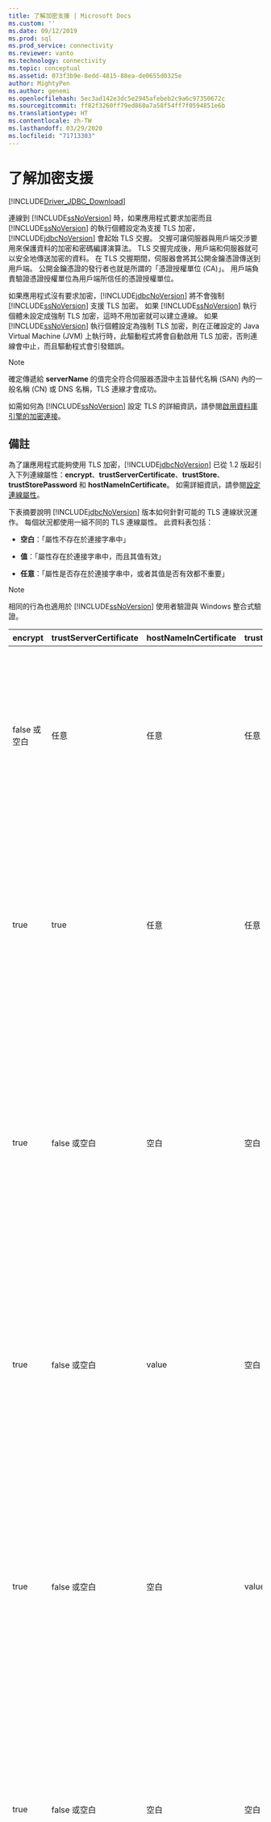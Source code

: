 ```yaml
---
title: 了解加密支援 | Microsoft Docs
ms.custom: ''
ms.date: 09/12/2019
ms.prod: sql
ms.prod_service: connectivity
ms.reviewer: vanto
ms.technology: connectivity
ms.topic: conceptual
ms.assetid: 073f3b9e-8edd-4815-88ea-de0655d0325e
author: MightyPen
ms.author: genemi
ms.openlocfilehash: 5ec3ad142e3dc5e2945afebeb2c9a6c97350672c
ms.sourcegitcommit: ff82f3260ff79ed860a7a58f54ff7f0594851e6b
ms.translationtype: HT
ms.contentlocale: zh-TW
ms.lasthandoff: 03/29/2020
ms.locfileid: "71713303"
---
```

# <a name="understanding-encryption-support"></a>了解加密支援

[!INCLUDE[Driver_JDBC_Download](../../includes/driver_jdbc_download.md)]

連線到 [!INCLUDE[ssNoVersion](../../includes/ssnoversion-md.md)] 時，如果應用程式要求加密而且 [!INCLUDE[ssNoVersion](../../includes/ssnoversion-md.md)] 的執行個體設定為支援 TLS 加密，[!INCLUDE[jdbcNoVersion](../../includes/jdbcnoversion_md.md)] 會起始 TLS 交握。 交握可讓伺服器與用戶端交涉要用來保護資料的加密和密碼編譯演算法。 TLS 交握完成後，用戶端和伺服器就可以安全地傳送加密的資料。 在 TLS 交握期間，伺服器會將其公開金鑰憑證傳送到用戶端。 公開金鑰憑證的發行者也就是所謂的「憑證授權單位 (CA)」。 用戶端負責驗證憑證授權單位為用戶端所信任的憑證授權單位。  
  
如果應用程式沒有要求加密，[!INCLUDE[jdbcNoVersion](../../includes/jdbcnoversion_md.md)] 將不會強制 [!INCLUDE[ssNoVersion](../../includes/ssnoversion-md.md)] 支援 TLS 加密。 如果 [!INCLUDE[ssNoVersion](../../includes/ssnoversion-md.md)] 執行個體未設定成強制 TLS 加密，這時不用加密就可以建立連線。 如果 [!INCLUDE[ssNoVersion](../../includes/ssnoversion-md.md)] 執行個體設定為強制 TLS 加密，則在正確設定的 Java Virtual Machine (JVM) 上執行時，此驅動程式將會自動啟用 TLS 加密，否則連線會中止，而且驅動程式會引發錯誤。  
  
> [!NOTE]  
> 確定傳遞給 **serverName** 的值完全符合伺服器憑證中主旨替代名稱 (SAN) 內的一般名稱 (CN) 或 DNS 名稱，TLS 連線才會成功。  
>
> 如需如何為 [!INCLUDE[ssNoVersion](../../includes/ssnoversion-md.md)] 設定 TLS 的詳細資訊，請參閱[啟用資料庫引擎的加密連接](../../database-engine/configure-windows/enable-encrypted-connections-to-the-database-engine.md)。  
  
## <a name="remarks"></a>備註

為了讓應用程式能夠使用 TLS 加密，[!INCLUDE[jdbcNoVersion](../../includes/jdbcnoversion_md.md)] 已從 1.2 版起引入下列連線屬性：**encrypt**、**trustServerCertificate**、**trustStore**、**trustStorePassword** 和 **hostNameInCertificate**。 如需詳細資訊，請參閱[設定連線屬性](../../connect/jdbc/setting-the-connection-properties.md)。  
  
 下表摘要說明 [!INCLUDE[jdbcNoVersion](../../includes/jdbcnoversion_md.md)] 版本如何針對可能的 TLS 連線狀況運作。 每個狀況都使用一組不同的 TLS 連線屬性。 此資料表包括：  
  
- **空白**：「屬性不存在於連接字串中」  
  
- **值**：「屬性存在於連接字串中，而且其值有效」  
  
- **任意**：「屬性是否存在於連接字串中，或者其值是否有效都不重要」  
  
> [!NOTE]  
> 相同的行為也適用於 [!INCLUDE[ssNoVersion](../../includes/ssnoversion-md.md)] 使用者驗證與 Windows 整合式驗證。  
  
| encrypt        | trustServerCertificate | hostNameInCertificate | trustStore | trustStorePassword | 行為                                                                                                                                                                                                                                                                                                                                                                                                                                                                                                                                                                                                                                                                                                                                                                                    |
| -------------- | ---------------------- | --------------------- | ---------- | ------------------ | ------------------------------------------------------------------------------------------------------------------------------------------------------------------------------------------------------------------------------------------------------------------------------------------------------------------------------------------------------------------------------------------------------------------------------------------------------------------------------------------------------------------------------------------------------------------------------------------------------------------------------------------------------------------------------------------------------------------------------------------------------------------------------------------- |
| false 或空白 | 任意                    | 任意                   | 任意        | 任意                | [!INCLUDE[jdbcNoVersion](../../includes/jdbcnoversion_md.md)] 將不會強制 [!INCLUDE[ssNoVersion](../../includes/ssnoversion-md.md)] 支援 TLS 加密。 如果伺服器有自我簽署憑證，驅動程式會起始 TLS 憑證交換。 TLS 憑證將不會經過驗證，而且只有認證 (在登入封包中) 會經過加密。<br /><br /> 如果伺服器需要用戶端支援 TLS 加密，驅動程式將會起始 TLS 憑證交換。 TLS 憑證將不會經過驗證，但是整個通訊將會經過加密。                                                                                                                                                                                    |
| true           | true                   | 任意                   | 任意        | 任意                | [!INCLUDE[jdbcNoVersion](../../includes/jdbcnoversion_md.md)] 要求搭配 [!INCLUDE[ssNoVersion](../../includes/ssnoversion-md.md)] 使用 TLS 加密。<br /><br /> 如果伺服器要求用戶端支援 TLS 加密，或者，如果伺服器支援加密，驅動程式將會起始 TLS 憑證交換。 請注意，如果 **trustServerCertificate** 屬性設定為 "true"，驅動程式將不會驗證 TLS 憑證。<br /><br /> 如果伺服器的設定不支援加密，驅動程式將引發錯誤，並中止連接。                                                                                                                                                                                          |
| true           | false 或空白         | 空白                 | 空白      | 空白              | [!INCLUDE[jdbcNoVersion](../../includes/jdbcnoversion_md.md)] 要求搭配 [!INCLUDE[ssNoVersion](../../includes/ssnoversion-md.md)] 使用 TLS 加密。<br /><br /> 如果伺服器要求用戶端支援 TLS 加密，或者，如果伺服器支援加密，驅動程式將會起始 TLS 憑證交換。<br /><br /> 驅動程式將使用在連線 URL 上指定的 **serverName** 屬性，驗證伺服器 TLS 憑證，並依賴信任管理員 Factory 的查閱規則來決定要使用的憑證存放區。<br /><br /> 如果伺服器的設定不支援加密，驅動程式將引發錯誤，並中止連接。                                                                             |
| true           | false 或空白         | value                 | 空白      | 空白              | [!INCLUDE[jdbcNoVersion](../../includes/jdbcnoversion_md.md)] 要求搭配 [!INCLUDE[ssNoVersion](../../includes/ssnoversion-md.md)] 使用 TLS 加密。<br /><br /> 如果伺服器要求用戶端支援 TLS 加密，或者，如果伺服器支援加密，驅動程式將會起始 TLS 憑證交換。<br /><br /> 驅動程式將會使用針對 **hostNameInCertificate** 屬性指定的值，驗證 TLS 憑證的主旨值。<br /><br /> 如果伺服器的設定不支援加密，驅動程式將引發錯誤，並中止連接。                                                                                                                                                                 |
| true           | false 或空白         | 空白                 | value      | value              | [!INCLUDE[jdbcNoVersion](../../includes/jdbcnoversion_md.md)] 要求搭配 [!INCLUDE[ssNoVersion](../../includes/ssnoversion-md.md)] 使用 TLS 加密。<br /><br /> 如果伺服器要求用戶端支援 TLS 加密，或者，如果伺服器支援加密，驅動程式將會起始 TLS 憑證交換。<br /><br /> 驅動程式將會使用 **trustStore** 屬性值來尋找憑證 trustStore 檔案與 **trustStorePassword** 屬性值以檢查 trustStore 檔案的完整性。<br /><br /> 如果伺服器的設定不支援加密，驅動程式將引發錯誤，並中止連接。                                                                                                                |
| true           | false 或空白         | 空白                 | 空白      | value              | [!INCLUDE[jdbcNoVersion](../../includes/jdbcnoversion_md.md)] 要求搭配 [!INCLUDE[ssNoVersion](../../includes/ssnoversion-md.md)] 使用 TLS 加密。<br /><br /> 如果伺服器要求用戶端支援 TLS 加密，或者，如果伺服器支援加密，驅動程式將會起始 TLS 憑證交換。<br /><br /> 驅動程式將會使用 **trustStorePassword** 屬性值來檢查預設 trustStore 檔案的完整性。<br /><br /> 如果伺服器的設定不支援加密，驅動程式將引發錯誤，並中止連接。                                                                                                                                                                                  |
| true           | false 或空白         | 空白                 | value      | 空白              | [!INCLUDE[jdbcNoVersion](../../includes/jdbcnoversion_md.md)] 要求搭配 [!INCLUDE[ssNoVersion](../../includes/ssnoversion-md.md)] 使用 TLS 加密。<br /><br /> 如果伺服器要求用戶端支援 TLS 加密，或者，如果伺服器支援加密，驅動程式將會起始 TLS 憑證交換。<br /><br /> 驅動程式將會使用 **trustStore** 屬性值來查閱 trustStore 檔案的位置。<br /><br /> 如果伺服器的設定不支援加密，驅動程式將引發錯誤，並中止連接。                                                                                                                                                                                                 |
| true           | false 或空白         | value                 | 空白      | value              | [!INCLUDE[jdbcNoVersion](../../includes/jdbcnoversion_md.md)] 要求搭配 [!INCLUDE[ssNoVersion](../../includes/ssnoversion-md.md)] 使用 TLS 加密。<br /><br /> 如果伺服器要求用戶端支援 TLS 加密，或者，如果伺服器支援加密，驅動程式將會起始 TLS 憑證交換。<br /><br /> 驅動程式將會使用 **trustStorePassword** 屬性值來檢查預設 trustStore 檔案的完整性。 此外，驅動程式將會使用 **hostNameInCertificate** 屬性值來驗證 TLS 憑證。<br /><br /> 如果伺服器的設定不支援加密，驅動程式將引發錯誤，並中止連接。                                                                   |
| true           | false 或空白         | value                 | value      | 空白              | [!INCLUDE[jdbcNoVersion](../../includes/jdbcnoversion_md.md)] 要求搭配 [!INCLUDE[ssNoVersion](../../includes/ssnoversion-md.md)] 使用 TLS 加密。<br /><br /> 如果伺服器要求用戶端支援 TLS 加密，或者，如果伺服器支援加密，驅動程式將會起始 TLS 憑證交換。<br /><br /> 驅動程式將會使用 **trustStore** 屬性值來查閱 trustStore 檔案的位置。 此外，驅動程式將會使用 **hostNameInCertificate** 屬性值來驗證 TLS 憑證。<br /><br /> 如果伺服器的設定不支援加密，驅動程式將引發錯誤，並中止連接。                                                                                  |
| true           | false 或空白         | value                 | value      | value              | [!INCLUDE[jdbcNoVersion](../../includes/jdbcnoversion_md.md)] 要求搭配 [!INCLUDE[ssNoVersion](../../includes/ssnoversion-md.md)] 使用 TLS 加密。<br /><br /> 如果伺服器要求用戶端支援 TLS 加密，或者，如果伺服器支援加密，驅動程式將會起始 TLS 憑證交換。<br /><br /> 驅動程式將會使用 **trustStore** 屬性值來尋找憑證 trustStore 檔案與 **trustStorePassword** 屬性值以檢查 trustStore 檔案的完整性。 此外，驅動程式將會使用 **hostNameInCertificate** 屬性值來驗證 TLS 憑證。<br /><br /> 如果伺服器的設定不支援加密，驅動程式將引發錯誤，並中止連接。 |
  
如果 encrypt 屬性設定為 **true**，[!INCLUDE[jdbcNoVersion](../../includes/jdbcnoversion_md.md)] 會使用 JVM 的預設 JSSE 安全性提供者與 [!INCLUDE[ssNoVersion](../../includes/ssnoversion-md.md)] 交涉 TLS 加密。 預設的安全性提供者可能不支援成功交涉 TLS 加密所需的所有功能。 例如，預設的安全性提供者可能不支援 [!INCLUDE[ssNoVersion](../../includes/ssnoversion-md.md)] TLS 憑證中使用的 RSA 公開金鑰大小。 在此情況下，預設的安全性提供者可能會引發錯誤，造成 JDBC 驅動程式中止連接。 若要解決這個問題，請執行下列其中之一：  
  
- 使用具有較小 RSA 公開金鑰的伺服器憑證設定 [!INCLUDE[ssNoVersion](../../includes/ssnoversion-md.md)]  
  
- 設定 JVM 在 "\<Java 主目錄>/lib/security/java.security" 安全性屬性檔中使用不同的 JSSE 安全性提供者  
  
- 使用不同的 JVM  
  
## <a name="validating-server-tls-certificate"></a>驗證伺服器 TLS 憑證  

在 TLS 交握期間，伺服器會將其公開金鑰憑證傳送到用戶端。 JDBC 驅動程式或用戶端必須驗證伺服器憑證是由用戶端所信任的憑證授權單位發行。 驅動程式會要求伺服器憑證必須符合下列條件：  
  
- 憑證由信任的憑證授權單位所發行。  
  
- 憑證必須針對伺服器驗證而發行。  
  
- 憑證未過期。  
  
- 憑證之主旨內的一般名稱 (CN) 或是主旨替代名稱 (SAN) 內的 DNS 名稱會完全符合連接字串內所指定的 **serverName** 值或是 **hostNameInCertificate** 屬性值 (如果指定的話)。  
  
- DNS 名稱可包含萬用字元。 但是 [!INCLUDE[jdbcNoVersion](../../includes/jdbcnoversion_md.md)] 不支援萬用字元比對。 也就是說，abc.com 不會符合 \*.com；但是 \*.com 會符合 \*.com。  
  
## <a name="see-also"></a>另請參閱

[使用加密](../../connect/jdbc/using-ssl-encryption.md)

[保護 JDBC 驅動程式應用程式](../../connect/jdbc/securing-jdbc-driver-applications.md)  

